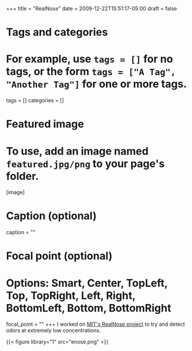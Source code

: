 +++
title = "RealNose"
date = 2009-12-22T15:51:17-05:00
draft = false

# Tags and categories
# For example, use `tags = []` for no tags, or the form `tags = ["A Tag", "Another Tag"]` for one or more tags.
tags = []
categories = []

# Featured image
# To use, add an image named `featured.jpg/png` to your page's folder.
[image]
  # Caption (optional)
  caption = ""

  # Focal point (optional)
  # Options: Smart, Center, TopLeft, Top, TopRight, Left, Right, BottomLeft, Bottom, BottomRight
  focal_point = ""
+++
I worked on [MIT's RealNose project](https://phys.org/news/2008-09-pave-artificial-nose.html) to try and detect odors at extremely low concentrations.

{{< figure library="1" src="enose.png" >}}
